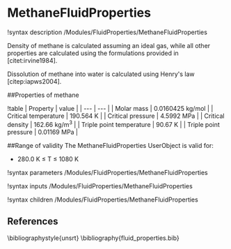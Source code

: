 # MethaneFluidProperties

!syntax description /Modules/FluidProperties/MethaneFluidProperties

Density of methane is calculated assuming an ideal gas, while all other properties are calculated using
the formulations provided in [citet:irvine1984].

Dissolution of methane into water is calculated using Henry's law [citep:iapws2004].

##Properties of methane

!table
| Property             | value |
| --- | --- |
| Molar mass           | 0.0160425 kg/mol |
| Critical temperature | 190.564 K       |
| Critical pressure    | 4.5992 MPa        |
| Critical density     | 162.66 kg/m$^3$ |
| Triple point temperature | 90.67 K |
| Triple point pressure | 0.01169 MPa |

##Range of validity
The MethaneFluidProperties UserObject is valid for:

- 280.0 K $\le$ T $\le$ 1080 K

!syntax parameters /Modules/FluidProperties/MethaneFluidProperties

!syntax inputs /Modules/FluidProperties/MethaneFluidProperties

!syntax children /Modules/FluidProperties/MethaneFluidProperties


## References

\bibliographystyle{unsrt}
\bibliography{fluid_properties.bib}
